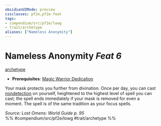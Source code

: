 ```yaml
---
obsidianUIMode: preview
cssclasses: pf2e,pf2e-feat
tags:
- compendium/src/pf2e/lowg
- trait/archetype
aliases: ["Nameless Anonymity"]
---
```

# Nameless Anonymity  *Feat 6*  
[archetype](rules/traits/archetype.md "Archetype Feat Trait")  

- **Prerequisites**: [Magic Warrior Dedication](compendium/feats/magic-warrior-dedication-lowg.md)

Your mask protects you further from divination. Once per day, you can cast [nondetection](compendium/spells/nondetection.md) on yourself, heightened to the highest level of spell you can cast; the spell ends immediately if your mask is removed for even a moment. The spell is of the same tradition as your focus spells.

*Source: Lost Omens: World Guide p. 95*  
%% #compendium/src/pf2e/lowg #trait/archetype %%